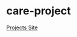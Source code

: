 ﻿# care-project
[Projects Site](https://portfolio-git-main-akbaralinurbhanejs-projects.vercel.app/)
